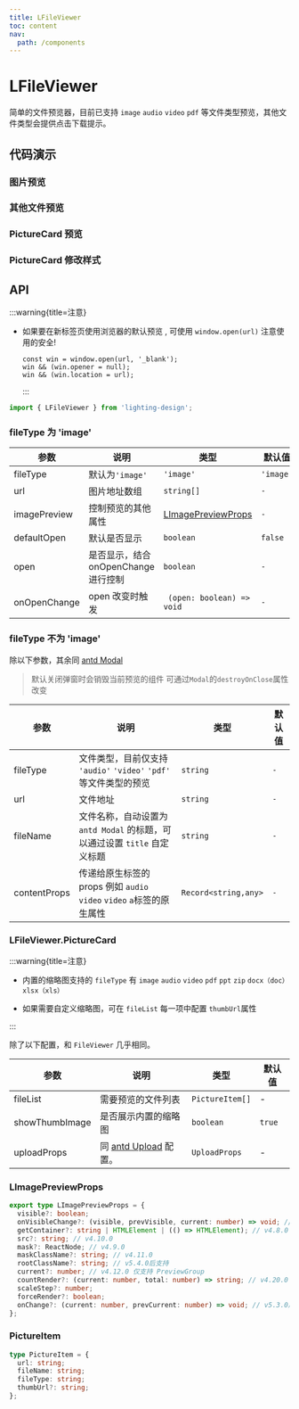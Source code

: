 ```yaml
---
title: LFileViewer
toc: content
nav:
  path: /components
---
```


# LFileViewer

简单的文件预览器，目前已支持 `image` `audio` `video` `pdf` 等文件类型预览，其他文件类型会提供点击下载提示。

## 代码演示

### 图片预览

<code src='./demos/Demo1.tsx'></code>

### 其他文件预览

<code src='./demos/Demo2.tsx'></code>

### PictureCard 预览

<code src='./demos/Demo3.tsx'></code>

### PictureCard 修改样式

<code src='./demos/Demo4.tsx'></code>

## API

:::warning{title=注意}

- 如果要在新标签页使用浏览器的默认预览 , 可使用 `window.open(url)` 注意使用的安全!

  ```
  const win = window.open(url, '_blank');
  win && (win.opener = null);
  win && (win.location = url);
  ```

  :::

```ts
import { LFileViewer } from 'lighting-design';
```

### fileType 为 'image'

| 参数         | 说明                                 | 类型                                                              | 默认值    |
| ------------ | ------------------------------------ | ----------------------------------------------------------------- | --------- |
| fileType     | 默认为`'image'`                      | `'image'`                                                         | `'image'` |
| url          | 图片地址数组                         | `string[]`                                                        | `-`       |
| imagePreview | 控制预览的其他属性                   | [LImagePreviewProps](/components/file-viewer/#limagepreviewprops) | `-`       |
| defaultOpen  | 默认是否显示                         | `boolean`                                                         | `false`   |
| open         | 是否显示，结合 onOpenChange 进行控制 | `boolean`                                                         | `-`       |
| onOpenChange | open 改变时触发                      | ` (open: boolean) => void`                                        | `-`       |

### fileType 不为 'image'

除以下参数，其余同 [antd Modal](https://ant.design/components/modal-cn#api)

> 默认关闭弹窗时会销毁当前预览的组件 可通过`Modal`的`destroyOnClose`属性改变

| 参数         | 说明                                                                      | 类型                 | 默认值 |
| ------------ | ------------------------------------------------------------------------- | -------------------- | ------ |
| fileType     | 文件类型，目前仅支持 `'audio'` `'video'` `'pdf'` 等文件类型的预览         | `string`             | `-`    |
| url          | 文件地址                                                                  | `string`             | `-`    |
| fileName     | 文件名称，自动设置为 `antd Modal` 的标题，可以通过设置 `title` 自定义标题 | `string`             | `-`    |
| contentProps | 传递给原生标签的 props 例如 `audio` `video` `video` `a`标签的原生属性     | `Record<string,any>` | `-`    |

### LFileViewer.PictureCard

:::warning{title=注意}

- 内置的缩略图支持的 `fileType` 有 `image` `audio` `video` `pdf` `ppt` `zip` `docx（doc）` `xlsx（xls）`

- 如果需要自定义缩略图，可在 `fileList` 每一项中配置 `thumbUrl`属性

:::

除了以下配置，和 `FileViewer` 几乎相同。

| 参数           | 说明                                                                 | 类型            | 默认值 |
| -------------- | -------------------------------------------------------------------- | --------------- | ------ |
| fileList       | 需要预览的文件列表                                                   | `PictureItem[]` | -      |
| showThumbImage | 是否展示内置的缩略图                                                 | `boolean`       | `true` |
| uploadProps    | 同 [antd Upload](https://ant.design/components/upload-cn#api) 配置。 | `UploadProps`   | -      |

### LImagePreviewProps

```ts
export type LImagePreviewProps = {
  visible?: boolean;
  onVisibleChange?: (visible, prevVisible, current: number) => void; // current 参数v5.3.0后支持
  getContainer?: string | HTMLElement | (() => HTMLElement); // v4.8.0
  src?: string; // v4.10.0
  mask?: ReactNode; // v4.9.0
  maskClassName?: string; // v4.11.0
  rootClassName?: string; // v5.4.0后支持
  current?: number; // v4.12.0 仅支持 PreviewGroup
  countRender?: (current: number, total: number) => string; // v4.20.0 仅支持 PreviewGroup
  scaleStep?: number;
  forceRender?: boolean;
  onChange?: (current: number, prevCurrent: number) => void; // v5.3.0后支持
};
```

### PictureItem

```ts
type PictureItem = {
  url: string;
  fileName: string;
  fileType: string;
  thumbUrl?: string;
};
```
